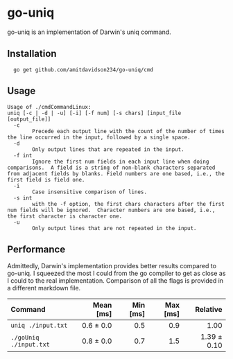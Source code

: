   # go-uniq
go-uniq is an implementation of Darwin's uniq command. 

  ## Installation

      go get github.com/amitdavidson234/go-uniq/cmd 


  ## Usage
	Usage of ./cmdCommandLinux:
	uniq [-c | -d | -u] [-i] [-f num] [-s chars] [input_file [output_file]]
      -c	
		    Precede each output line with the count of the number of times the line occurred in the input, followed by a single space.
      -d	
		    Only output lines that are repeated in the input.
      -f int
        	Ignore the first num fields in each input line when doing comparisons.  A field is a string of non-blank characters separated from adjacent fields by blanks. Field numbers are one based, i.e., the first field is field one.
      -i	
		    Case insensitive comparison of lines.
      -s int
        	with the -f option, the first chars characters after the first num fields will be ignored.  Character numbers are one based, i.e., the first character is character one.
      -u	
		    Only output lines that are not repeated in the input.

  ## Performance
Admittedly, Darwin's implementation provides better results compared to go-uniq. I squeezed the most I could from the go compiler to get as close as I could to the real implementation. Comparison of all the flags is provided in a different markdown file.

| Command | Mean [ms] | Min [ms] | Max [ms] | Relative |  
|:---|---:|---:|---:|---:|  
| `uniq ./input.txt` | 0.6 ± 0.0 | 0.5 | 0.9 | 1.00 |  
| `./goUniq ./input.txt` | 0.8 ± 0.0 | 0.7 | 1.5 | 1.39 ± 0.10 |
